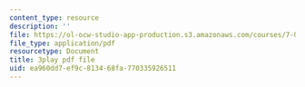 ```yaml
---
content_type: resource
description: ''
file: https://ol-ocw-studio-app-production.s3.amazonaws.com/courses/7-014-introductory-biology-spring-2005/ea960dd7ef9c813468fa770335926511_EO9SMD6fIsI.pdf
file_type: application/pdf
resourcetype: Document
title: 3play pdf file
uid: ea960dd7-ef9c-8134-68fa-770335926511
---
```

